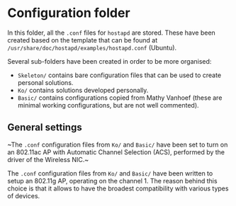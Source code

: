 # Configuration folder
In this folder, all the `.conf` files for `hostapd` are stored.
These have been created based on the template that can be found at `/usr/share/doc/hostapd/examples/hostapd.conf` (Ubuntu).

Several sub-folders have been created in order to be more organised:
- `Skeleton/` contains bare configuration files that can be used to create personal solutions.
- `Ko/` contains solutions developed personally.
- `Basic/` contains configurations copied from Mathy Vanhoef (these are minimal working configurations, but are not well commented).

## General settings
~The `.conf` configuration files from `Ko/` and `Basic/` have been set to turn on an 802.11ac AP with Automatic Channel Selection (ACS), performed by the driver of the Wireless NIC.~

The `.conf` configuration files from `Ko/` and `Basic/` have been written to setup an 802.11g AP, operating on the channel 1. The reason behind this choice is that it allows to have the broadest compatibility with various types of devices.
